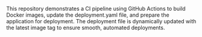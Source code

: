 This repository demonstrates a CI pipeline using GitHub Actions to build Docker images, update the deployment.yaml file, and prepare the application for deployment. The deployment file is dynamically updated with the latest image tag to ensure smooth, automated deployments.
